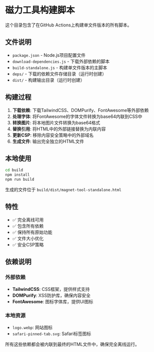 # 磁力工具构建脚本

这个目录包含了在GitHub Actions上构建单文件版本的所有脚本。

## 文件说明

- `package.json` - Node.js项目配置文件
- `download-dependencies.js` - 下载外部依赖的脚本
- `build-standalone.js` - 构建单文件版本的主脚本
- `deps/` - 下载的依赖文件存储目录（运行时创建）
- `dist/` - 构建输出目录（运行时创建）

## 构建过程

1. **下载依赖**: 下载TailwindCSS、DOMPurify、FontAwesome等外部依赖
2. **处理字体**: 将FontAwesome的字体文件转换为base64内联到CSS中
3. **转换图片**: 将本地图片文件转换为base64格式
4. **替换引用**: 将HTML中的外部链接替换为内联内容
5. **更新CSP**: 移除内容安全策略中的外部域名
6. **生成文件**: 输出完全独立的HTML文件

## 本地使用

```bash
cd build
npm install
npm run build
```

生成的文件位于 `build/dist/magnet-tool-standalone.html`

## 特性

- ✅ 完全离线可用
- ✅ 包含所有依赖
- ✅ 保持所有原始功能
- ✅ 文件大小优化
- ✅ 安全CSP策略

## 依赖说明

### 外部依赖
- **TailwindCSS**: CSS框架，提供样式支持
- **DOMPurify**: XSS防护库，确保内容安全
- **FontAwesome**: 图标字体库，提供UI图标

### 本地资源
- `logo.webp`: 网站图标
- `safari-pinned-tab.svg`: Safari标签图标

所有这些依赖都会被内联到最终的HTML文件中，确保完全离线运行。